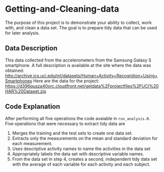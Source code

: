 # Getting-and-Cleaning-data
The purpose of this project is to demonstrate your ability to collect, 
work with, and clean a data set. The goal is to prepare tidy data that can be used for later analysis.

## Data Description
This data collected from the accelerometers from the Samsung Galaxy S smartphone.
A full description is available at the site where the data was obtained:
<http://archive.ics.uci.edu/ml/datasets/Human+Activity+Recognition+Using+Smartphones>
Here are the data for the project:
<https://d396qusza40orc.cloudfront.net/getdata%2Fprojectfiles%2FUCI%20HAR%20Dataset.zip>

## Code Explanation
After performing all five operations the code avaiable in `run_analysis.R`.
Five operations that were necessary to extract tidy data are
  1. Merges the training and the test sets to create one data set.
  2. Extracts only the measurements on the mean and standard deviation for each measurement.
  3. Uses descriptive activity names to name the activities in the data set
  4. Appropriately labels the data set with descriptive variable names.
  5. From the data set in step 4, creates a second, independent tidy data set with the average of each variable for each activity and each subject.
